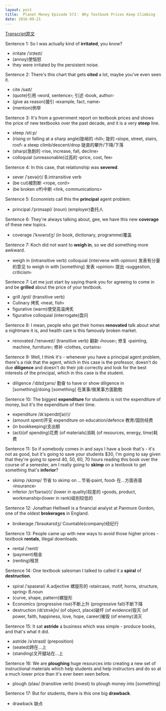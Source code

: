 ```yaml
---
layout: post
title:  Planet Money Episode 573： Why Textbook Prices Keep Climbing
date: 2016-09-21
---
```


[Transcript原文](http://www.npr.org/sections/money/2016/09/16/494266135/episode-573-why-textbook-prices-keep-climbing)

Sentence 1: So I was actually kind of **irritated**, you know? 

- irritate /ˈɪrɪteɪt/ 
- (annoy)使恼怒 
- they were irritated by the persistent noise. 

Sentence 2: There's this chart that gets **cited** a lot, maybe you've even seen it. 

- cite /saɪt/ 
- (quote)引用 ‹word, sentence›; 引述 ‹book, author› 
- (give as reason)援引 ‹example, fact, name› 
- (mention)例举

Sentence 3: It's from a government report on textbook prices and shows the price of new textbooks over the past decade, and it is a very **steep** line. 

-  steep /stiːp/ 
- (rising or falling at a sharp angle)陡峭的 ‹hill›; 陡的 ‹slope, street, stairs, roof› a steep climb/descent/drop   陡直的攀升/下降/下落 
- (sharp)急剧的 ‹rise, increase, fall, decline›
- colloquial (unreasonable)过高的 ‹price, cost, fee› 

Sentence 4: In this case, that relationship was **severed**. 

- sever /ˈsevə(r)/ B.intransitive verb 
- (be cut)被割断 <rope, cord> 
- (be broken off)中断 <link, communications>

Sentence 5:  Economists call this the **principal** agent problem. 

- principal /ˈprɪnsəpl/ (noun) (employer)委托人 

Sentence 6: They're always talking about, gee, we have this new **coverage** of these new topics. 

- coverage /ˈkʌvərɪdʒ/ (in book, dictionary, programme)覆盖  

Sentence 7: Koch did not want to **weigh in**, so we did something more awkward. 

- weigh in (intransitive verb) colloquial (intervene with opinion) 发表有分量的意见 to weigh in with [something] 发表 ‹opinion› 提出 ‹suggestion, criticism›  

Sentence 7: Let me just start by saying thank you for agreeing to come in and be **grilled** about the price of your textbook.

- grill /grɪl/ (transitive verb) 
- Culinary 烤炙 ‹meat, fish› 
- figurative (warm)使受高温烤炙 
- figurative colloquial (interrogate)盘问 

Sentence 8: I mean, people who get their homes **renovated** talk about what a nightmare it is, and health care is this famously broken market.

- renovated /ˈrenəveɪt/ (transitive verb) 翻新 ‹house›; 修复 ‹painting, machine, furniture›; 修补 ‹clothes, curtains›

Sentence 9: Well, I think it's - whenever you have a principal agent problem, there's a risk that the agent, which in this case is the professor, doesn't do due **diligence** and doesn't do their job correctly and look for the best interests of the principal, which in this case is the student. 

- diligence /ˈdɪlɪdʒəns/ 勤奋 to have or show diligence in [something]/doing [something] 在某事/做某事方面勤勉

Sentence 10: The biggest **expenditure** for students is not the expenditure of money, but it's the expenditure of their time. 

- expenditure /ɪkˈspendɪtʃə(r)/ 
- (amount spent)开支 expenditure on education/defence 教育/国防经费  
- (in bookkeeping)支出额 
- (act)(of spending)花费 (of materials)消耗  (of resources, energy, time)耗费 


Sentence 11: So if somebody comes in and says I have a book that's - it's not as good, but it's going to save your students $30, I'm going to say given that they're going to spend 40, 50, 60, 70 hours reading this book over the course of a semester, am I really going to **skimp** on a textbook to get something that's **inferior**? 

- skimp /skɪmp/ 节省 to skimp on ...节省‹paint, food› 在…方面吝啬 ‹insurance›
- inferior /ɪnˈfɪərɪə(r)/ (lower in quality)较差的 ‹goods, product, workmanship›(lower in rank)级别较低的 

Sentence 12: Jonathan Helliwell is a financial analyst at Panmure Gordon, one of the oldest **brokerages** in England. 

- brokerage /ˈbrəʊkərɪdʒ/ Countable(company)经纪行

Sentence 13: People came up with new ways to avoid those higher prices - textbook **rentals**, illegal downloads. 

- rental /ˈrentl/ 
- (payment)租金 
- (renting)租赁 

Sentence 14: One textbook salesman I talked to called it a **spiral** of **destruction**.

- spiral /ˈspaɪərəl/ A.adjective 螺旋形的 ‹staircase, motif, horns, structure, spring› B.noun 
- (curve, shape, pattern)螺旋形  
- Economics (progressive rise)不断上升 (progressive fall)不断下降 
- destruction /dɪˈstrʌkʃn/ (of object, place)破坏 (of evidence)毁灭  (of power, faith, happiness, love, hope, career)摧毁 (of enemy)消灭 

Sentence 15: It sat **astride** a business which was simple - produce books, and that's what it did. 
- astride /əˈstraɪd/ (preposition) 
- (seated)跨在…上 
- (standing)叉开腿站在…上


Sentence 16: We are **ploughing** huge resources into creating a new set of instructional materials which help students and help instructors and do so at a much lower price than it's ever been seen before.

- plough /plaʊ/ (transitive verb) (invest) to plough money into [something] 

Sentence 17: But for students, there is this one big **drawback**. 

- drawback 缺点


